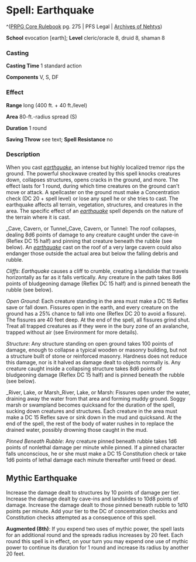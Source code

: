# Spell: Earthquake

^([PRPG Core Rulebook][ss-earthquake] pg. 275 | PFS Legal | [Archives of Nehtys][sn-earthquake])

**School** evocation [earth]; **Level** cleric/oracle 8, druid 8, shaman 8

### Casting

**Casting Time** 1 standard action  

**Components** V, S, DF

### Effect

**Range** long (400 ft. + 40 ft./level)  

**Area** 80-ft.-radius spread (S)  

**Duration** 1 round  

**Saving Throw** see text; **Spell Resistance** no

### Description

When you cast _[earthquake]_, an intense but highly localized tremor rips the ground. The powerful shockwave created by this spell knocks creatures down, collapses structures, opens cracks in the ground, and more. The effect lasts for 1 round, during which time creatures on the ground can't move or attack. A spellcaster on the ground must make a Concentration check (DC 20 + spell level) or lose any spell he or she tries to cast. The earthquake affects all terrain, vegetation, structures, and creatures in the area. The specific effect of an _[earthquake]_ spell depends on the nature of the terrain where it is cast.  

_Cave, Cavern, or Tunnel_Cave, Cavern, or Tunnel: The roof collapses, dealing 8d6 points of damage to any creature caught under the cave-in (Reflex DC 15 half) and pinning that creature beneath the rubble (see below). An _[earthquake]_ cast on the roof of a very large cavern could also endanger those outside the actual area but below the falling debris and rubble.  

_Cliffs_: _Earthquake_ causes a cliff to crumble, creating a landslide that travels horizontally as far as it falls vertically. Any creature in the path takes 8d6 points of bludgeoning damage (Reflex DC 15 half) and is pinned beneath the rubble (see below).  

_Open Ground_: Each creature standing in the area must make a DC 15 Reflex save or fall down. Fissures open in the earth, and every creature on the ground has a 25% chance to fall into one (Reflex DC 20 to avoid a fissure). The fissures are 40 feet deep. At the end of the spell, all fissures grind shut. Treat all trapped creatures as if they were in the bury zone of an avalanche, trapped without air (see Environment for more details).  

_Structure_: Any structure standing on open ground takes 100 points of damage, enough to collapse a typical wooden or masonry building, but not a structure built of stone or reinforced masonry. Hardness does not reduce this damage, nor is it halved as damage dealt to objects normally is. Any creature caught inside a collapsing structure takes 8d6 points of bludgeoning damage (Reflex DC 15 half) and is pinned beneath the rubble (see below).  

_River, Lake, or Marsh_River, Lake, or Marsh: Fissures open under the water, draining away the water from that area and forming muddy ground. Soggy marsh or swampland becomes quicksand for the duration of the spell, sucking down creatures and structures. Each creature in the area must make a DC 15 Reflex save or sink down in the mud and quicksand. At the end of the spell, the rest of the body of water rushes in to replace the drained water, possibly drowning those caught in the mud.  

_Pinned Beneath Rubble_: Any creature pinned beneath rubble takes 1d6 points of nonlethal damage per minute while pinned. If a pinned character falls unconscious, he or she must make a DC 15 Constitution check or take 1d6 points of lethal damage each minute thereafter until freed or dead.

## Mythic Earthquake

Increase the damage dealt to structures by 10 points of damage per tier. Increase the damage dealt by cave-ins and landslides to 10d8 points of damage. Increase the damage dealt to those pinned beneath rubble to 1d10 points per minute. Add your tier to the DC of concentration checks and Constitution checks attempted as a consequence of this spell.   

**Augmented (8th)**: If you expend two uses of mythic power, the spell lasts for an additional round and the spreads radius increases by 20 feet. Each round this spell is in effect, on your turn you may expend one use of mythic power to continue its duration for 1 round and increase its radius by another 20 feet.

[ss-earthquake]: http://paizo.com/pathfinderRPG/v57
[sn-earthquake]: http://www.archivesofnethys.com/SpellDisplay.aspx?ItemName=Earthquake
[earthquake]: http://www.archivesofnethys.com/SpellDisplay.aspx?ItemName=earthquake